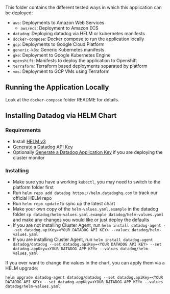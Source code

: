 This folder contains the different tested ways in which this application can be deployed:

* `aws`: Deployments to Amazon Web Services
  * `aws/ecs`: Deployment to Amazon ECS
* `datadog`: Deploying datadog via HELM or kubernetes manifests
* `docker-compose`: Docker compose to run the application locally
* `gcp`: Deployments to Google Cloud Platform
* `generic-k8s`: Generic Kubernetes manifests
* `gke`: Deployment to Google Kubernetes Engine
* `openshift`: Manifests to deploy the application to Openshift
* `terraform`: Terraform based deployments separated by platform
* `vms`: Deployment to GCP VMs using Terraform

## Running the Application Locally

Look at the `docker-compose` folder README for details.

## Installing Datadog via HELM Chart

### Requirements

* Install [HELM v3](https://helm.sh/docs/intro/install/)
* [Generate a Datadog API Key](https://app.datadoghq.com/account/settings#api)
* Optionally [Generate a Datadog Application Key](https://app.datadoghq.com/account/settings#api) if you are deploying the cluster monitor

### Installing

* Make sure you have a working `kubectl`, you may need to switch to the platform folder first
* Run `helm repo add datadog https://helm.datadoghq.com` to track our official HELM repo
* Run `helm repo update` to sync up the latest chart
* Make your own copy of the `helm-values.yaml.example` in the datadog folder `cp datadog/helm-values.yaml.example datadog/helm-values.yaml` and make any changes you would like or just deploy the defaults
* If you are not installing Cluster Agent, run `helm install datadog-agent --set datadog.apiKey=<YOUR DATADOG API KEY> --values datadog/helm-values.yaml`
* If you are installing Cluster Agent, run `helm install datadog-agent datadog/datadog --set datadog.apiKey=<YOUR DATADOG API KEY> --set datadog.appKey=<YOUR DATADOG APP KEY> --values datadog/helm-values.yaml`

If you ever want to change the values in the chart, you can apply them via a HELM upgrade:

`helm upgrade datadog-agent datadog/datadog --set datadog.apiKey=<YOUR DATADOG API KEY> --set datadog.appKey=<YOUR DATADOG APP KEY> --values datadog/helm-values.yaml`
